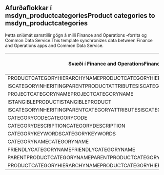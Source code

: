 ## <a name="product-categories-to-msdyn_productcategories"></a><span data-ttu-id="55457-101">Afurðaflokkar í msdyn_productcategories</span><span class="sxs-lookup"><span data-stu-id="55457-101">Product categories to msdyn_productcategories</span></span>

<span data-ttu-id="55457-102">Þetta sniðmát samstillir gögn á milli Finance and Operations -forrita og Common Data Service.</span><span class="sxs-lookup"><span data-stu-id="55457-102">This template synchronizes data between Finance and Operations apps and Common Data Service.</span></span>

<span data-ttu-id="55457-103">Svæði í Finance and Operations</span><span class="sxs-lookup"><span data-stu-id="55457-103">Finance and Operations field</span></span> | <span data-ttu-id="55457-104">Gerð vörpunar</span><span class="sxs-lookup"><span data-stu-id="55457-104">Map type</span></span> | <span data-ttu-id="55457-105">Annar Dynamics 365 reitur</span><span class="sxs-lookup"><span data-stu-id="55457-105">Other Dynamics 365 field</span></span> | <span data-ttu-id="55457-106">Sjálfgildi</span><span class="sxs-lookup"><span data-stu-id="55457-106">Default value</span></span>
---|---|---|---
<span data-ttu-id="55457-107">PRODUCTCATEGORYHIERARCHYNAME</span><span class="sxs-lookup"><span data-stu-id="55457-107">PRODUCTCATEGORYHIERARCHYNAME</span></span> | = | <span data-ttu-id="55457-108">msdyn_hierarchy.msdyn_name</span><span class="sxs-lookup"><span data-stu-id="55457-108">msdyn_hierarchy.msdyn_name</span></span> | 
<span data-ttu-id="55457-109">ISCATEGORYINHERITINGPARENTPRODUCTATTRIBUTES</span><span class="sxs-lookup"><span data-stu-id="55457-109">ISCATEGORYINHERITINGPARENTPRODUCTATTRIBUTES</span></span> | >< | <span data-ttu-id="55457-110">msdyn_isinheritingparentproductattributes</span><span class="sxs-lookup"><span data-stu-id="55457-110">msdyn_isinheritingparentproductattributes</span></span> | 
<span data-ttu-id="55457-111">PROJECTCATEGORYNAME</span><span class="sxs-lookup"><span data-stu-id="55457-111">PROJECTCATEGORYNAME</span></span> | = | <span data-ttu-id="55457-112">msdyn_projectcategoryname</span><span class="sxs-lookup"><span data-stu-id="55457-112">msdyn_projectcategoryname</span></span> | 
<span data-ttu-id="55457-113">ISTANGIBLEPRODUCT</span><span class="sxs-lookup"><span data-stu-id="55457-113">ISTANGIBLEPRODUCT</span></span> | >< | <span data-ttu-id="55457-114">msdyn_istangibleproduct</span><span class="sxs-lookup"><span data-stu-id="55457-114">msdyn_istangibleproduct</span></span> | 
<span data-ttu-id="55457-115">ISCATEGORYINHERITINGPARENTCATEGORYATTRIBUTES</span><span class="sxs-lookup"><span data-stu-id="55457-115">ISCATEGORYINHERITINGPARENTCATEGORYATTRIBUTES</span></span> | >< | <span data-ttu-id="55457-116">msdyn_isinheritingparentcategoryattributes</span><span class="sxs-lookup"><span data-stu-id="55457-116">msdyn_isinheritingparentcategoryattributes</span></span> | 
<span data-ttu-id="55457-117">CATEGORYCODE</span><span class="sxs-lookup"><span data-stu-id="55457-117">CATEGORYCODE</span></span> | = | <span data-ttu-id="55457-118">msdyn_code</span><span class="sxs-lookup"><span data-stu-id="55457-118">msdyn_code</span></span> | 
<span data-ttu-id="55457-119">CATEGORYDESCRIPTION</span><span class="sxs-lookup"><span data-stu-id="55457-119">CATEGORYDESCRIPTION</span></span> | = | <span data-ttu-id="55457-120">msdyn_description</span><span class="sxs-lookup"><span data-stu-id="55457-120">msdyn_description</span></span> | 
<span data-ttu-id="55457-121">CATEGORYKEYWORDS</span><span class="sxs-lookup"><span data-stu-id="55457-121">CATEGORYKEYWORDS</span></span> | = | <span data-ttu-id="55457-122">msdyn_keywords</span><span class="sxs-lookup"><span data-stu-id="55457-122">msdyn_keywords</span></span> | 
<span data-ttu-id="55457-123">CATEGORYNAME</span><span class="sxs-lookup"><span data-stu-id="55457-123">CATEGORYNAME</span></span> | = | <span data-ttu-id="55457-124">msdyn_name</span><span class="sxs-lookup"><span data-stu-id="55457-124">msdyn_name</span></span> | 
<span data-ttu-id="55457-125">FRIENDLYCATEGORYNAME</span><span class="sxs-lookup"><span data-stu-id="55457-125">FRIENDLYCATEGORYNAME</span></span> | = | <span data-ttu-id="55457-126">msdyn_friendlycategoryname</span><span class="sxs-lookup"><span data-stu-id="55457-126">msdyn_friendlycategoryname</span></span> | 
<span data-ttu-id="55457-127">PARENTPRODUCTCATEGORYNAME</span><span class="sxs-lookup"><span data-stu-id="55457-127">PARENTPRODUCTCATEGORYNAME</span></span> | = | <span data-ttu-id="55457-128">msdyn_parentproductcategory.msdyn_name</span><span class="sxs-lookup"><span data-stu-id="55457-128">msdyn_parentproductcategory.msdyn_name</span></span> | 
<span data-ttu-id="55457-129">PRODUCTCATEGORYHIERARCHYNAME</span><span class="sxs-lookup"><span data-stu-id="55457-129">PRODUCTCATEGORYHIERARCHYNAME</span></span> | >> | <span data-ttu-id="55457-130">msdyn_parentproductcategory.msdyn_hierarchy.msdyn_name</span><span class="sxs-lookup"><span data-stu-id="55457-130">msdyn_parentproductcategory.msdyn_hierarchy.msdyn_name</span></span> | 
